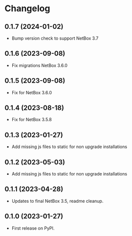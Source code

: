 # Changelog

## 0.1.7 (2024-01-02)

* Bump version check to support NetBox 3.7

## 0.1.6 (2023-09-08)

* Fix migrations NetBox 3.6.0

## 0.1.5 (2023-09-08)

* Fix for NetBox 3.6.0

## 0.1.4 (2023-08-18)

* Fix for NetBox 3.5.8

## 0.1.3 (2023-01-27)

* Add missing js files to static for non upgrade installations

## 0.1.2 (2023-05-03)

* Add missing js files to static for non upgrade installations

## 0.1.1 (2023-04-28)

* Updates to final NetBox 3.5, readme cleanup.

## 0.1.0 (2023-01-27)

* First release on PyPI.
